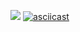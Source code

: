 <a href="https://codeclimate.com/github/dimbag-alex/methodology-task1/maintainability"><img src="https://api.codeclimate.com/v1/badges/3d3f4a96355e84187fef/maintainability" /></a>
[![asciicast](https://asciinema.org/a/kEzWDJdrgmrvmxV01HpPxrTif.svg)](https://asciinema.org/a/kEzWDJdrgmrvmxV01HpPxrTif)
